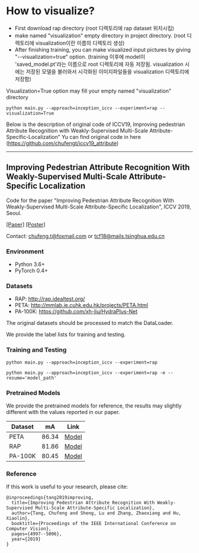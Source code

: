 # How to visualize?

- First download rap directory (root 디렉토리에 rap dataset 위치시킴)
- make named "visualization" empty directory in project directory. (root 디렉토리에 visualization이란 이름의 디렉토리 생성)
- After finishing training, you can make visualized input pictures by giving "--visualization=true" option. (training 이후에 model이 'saved_model.pt'라는 이름으로 root 디렉토리에 자동 저장됨. visualization 시에는 저장된 모델을 불러와서 시각화된 이미지파일들을 visualization 디렉토리에 저장함)

Visualization=True option may fill your empty named "visualization" directory

```
python main.py --approach=inception_iccv --experiment=rap --visualization=True
```

Below is the description of original code of ICCV19, Improving pedestrian Attribute Recognition with Weakly-Supervised Multi-Scale Attribute-Specific-Localization"
Yu can find original code in here (https://github.com/chufengt/iccv19_attribute)

--------------------

## Improving Pedestrian Attribute Recognition With Weakly-Supervised Multi-Scale Attribute-Specific Localization

Code for the paper "Improving Pedestrian Attribute Recognition With Weakly-Supervised Multi-Scale Attribute-Specific Localization", ICCV 2019, Seoul.

[[Paper]](https://arxiv.org/abs/1910.04562) [[Poster]](https://chufengt.github.io/publication/pedestrian-attribute/iccv_poster_id2029.pdf)

Contact: chufeng.t@foxmail.com or tcf18@mails.tsinghua.edu.cn

### Environment

- Python 3.6+
- PyTorch 0.4+

### Datasets

- RAP: http://rap.idealtest.org/
- PETA: http://mmlab.ie.cuhk.edu.hk/projects/PETA.html
- PA-100K: https://github.com/xh-liu/HydraPlus-Net

The original datasets should be processed to match the DataLoader.

We provide the label lists for training and testing.

### Training and Testing

```
python main.py --approach=inception_iccv --experiment=rap
```

```
python main.py --approach=inception_iccv --experiment=rap -e --resume='model_path'
```

### Pretrained Models

We provide the pretrained models for reference, the results may slightly different with the values reported in our paper.

| Dataset | mA    | Link                                                         |
| ------- | ----- | ------------------------------------------------------------ |
| PETA    | 86.34 | [Model](https://drive.google.com/file/d/1cvX43Qn_vydzT_jnmgwYUUe9hIA161PH/view?usp=sharing) |
| RAP     | 81.86 | [Model](https://drive.google.com/file/d/15paMK0-rKDsuzptDPK5kH2JuL8QO0HyS/view?usp=sharing) |
| PA-100K | 80.45 | [Model](https://drive.google.com/file/d/1xIw3jpvE1pDC3U464kcFJ58iSKCRNQ63/view?usp=sharing) |

### Reference

If this work is useful to your research, please cite:

```
@inproceedings{tang2019improving,
  title={Improving Pedestrian Attribute Recognition With Weakly-Supervised Multi-Scale Attribute-Specific Localization},
  author={Tang, Chufeng and Sheng, Lu and Zhang, Zhaoxiang and Hu, Xiaolin},
  booktitle={Proceedings of the IEEE International Conference on Computer Vision},
  pages={4997--5006},
  year={2019}
}
```
